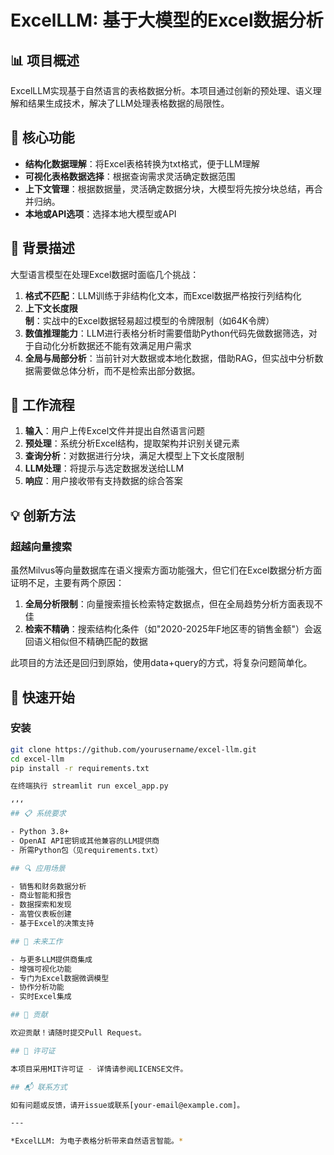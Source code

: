 # ExcelLLM: 基于大模型的Excel数据分析

## 📊 项目概述

ExcelLLM实现基于自然语言的表格数据分析。本项目通过创新的预处理、语义理解和结果生成技术，解决了LLM处理表格数据的局限性。

## 🌟 核心功能

- **结构化数据理解**：将Excel表格转换为txt格式，便于LLM理解
- **可视化表格数据选择**：根据查询需求灵活确定数据范围
- **上下文管理**：根据数据量，灵活确定数据分块，大模型将先按分块总结，再合并归纳。
- **本地或API选项**：选择本地大模型或API

## 🤔 背景描述

大型语言模型在处理Excel数据时面临几个挑战：

1. **格式不匹配**：LLM训练于非结构化文本，而Excel数据严格按行列结构化
2. **上下文长度限制**：实战中的Excel数据轻易超过模型的令牌限制（如64K令牌）
3. **数值推理能力**：LLM进行表格分析时需要借助Python代码先做数据筛选，对于自动化分析数据还不能有效满足用户需求
4. **全局与局部分析**：当前针对大数据或本地化数据，借助RAG，但实战中分析数据需要做总体分析，而不是检索出部分数据。

## 🔄 工作流程

1. **输入**：用户上传Excel文件并提出自然语言问题
2. **预处理**：系统分析Excel结构，提取架构并识别关键元素
3. **查询分析**：对数据进行分块，满足大模型上下文长度限制
4. **LLM处理**：将提示与选定数据发送给LLM
5. **响应**：用户接收带有支持数据的综合答案

## 💡 创新方法

### 超越向量搜索

虽然Milvus等向量数据库在语义搜索方面功能强大，但它们在Excel数据分析方面证明不足，主要有两个原因：

1. **全局分析限制**：向量搜索擅长检索特定数据点，但在全局趋势分析方面表现不佳
2. **检索不精确**：搜索结构化条件（如"2020-2025年F地区枣的销售金额"）会返回语义相似但不精确匹配的数据

此项目的方法还是回归到原始，使用data+query的方式，将复杂问题简单化。

## 🚀 快速开始

### 安装

```bash
git clone https://github.com/yourusername/excel-llm.git
cd excel-llm
pip install -r requirements.txt

在终端执行 streamlit run excel_app.py

‘’‘
## 📋 系统要求

- Python 3.8+
- OpenAI API密钥或其他兼容的LLM提供商
- 所需Python包（见requirements.txt）

## 🔍 应用场景

- 销售和财务数据分析
- 商业智能和报告
- 数据探索和发现
- 高管仪表板创建
- 基于Excel的决策支持

## 🔮 未来工作

- 与更多LLM提供商集成
- 增强可视化功能
- 专门为Excel数据微调模型
- 协作分析功能
- 实时Excel集成

## 🤝 贡献

欢迎贡献！请随时提交Pull Request。

## 📄 许可证

本项目采用MIT许可证 - 详情请参阅LICENSE文件。

## 📬 联系方式

如有问题或反馈，请开issue或联系[your-email@example.com]。

---

*ExcelLLM: 为电子表格分析带来自然语言智能。* 
```

 
